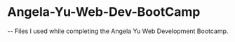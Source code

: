 # Angela-Yu-Web-Dev-BootCamp
-- Files I used while completing the Angela Yu Web Development Bootcamp.
